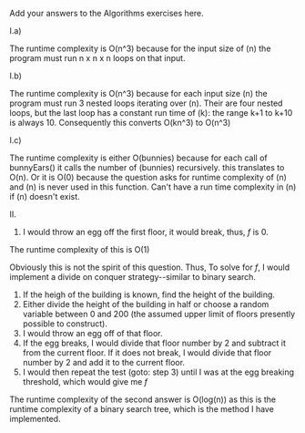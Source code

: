Add your answers to the Algorithms exercises here.

I.a)

The runtime complexity is O(n^3) because for the input size of (n) the program
must run n x n x n loops on that input.

I.b)

The runtime complexity is O(n^3) because for each input size (n) the program
must run 3 nested loops iterating over (n). Their are four nested loops, but the
last loop has a constant run time of (k): the range k+1 to k+10 is always 10.
Consequently this converts O(kn^3) to O(n^3)

I.c)

The runtime complexity is either O(bunnies) because for each call of bunnyEars()
it calls the number of (bunnies) recursively. this translates to O(n). Or it is
O(0) because the question asks for runtime complexity of (n) and (n) is never
used in this function. Can't have a run time complexity in (n) if (n) doesn't
exist.

II.

1. I would throw an egg off the first floor, it would break, thus, _f_ is 0.

The runtime complexity of this is O(1)

Obviously this is not the spirit of this question. Thus, To solve for _f_, I
would implement a divide on conquer strategy--similar to binary search.

1. If the heigh of the building is known, find the height of the building.
2. Either divide the height of the building in half or choose a random variable
   between 0 and 200 (the assumed upper limit of floors presently possible to
   construct).
3. I would throw an egg off of that floor.
4. If the egg breaks, I would divide that floor number by 2 and subtract it from
   the current floor. If it does not break, I would divide that floor number by
   2 and add it to the current floor.
5. I would then repeat the test (goto: step 3) until I was at the egg breaking
   threshold, which would give me _f_

The runtime complexity of the second answer is O(log(n)) as this is the runtime
complexity of a binary search tree, which is the method I have implemented.
